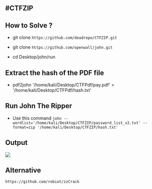 #CTFZIP
-------------------

How to Solve ?
-------------------

- git clone `https://github.com/deadrepo/CTFZIP.git`

- git clone  `https://github.com/openwall/john.git`
- cd Desktop/john/run

Extract the hash of the PDF file 
-------------------
- pdf2john '/home/kali/Desktop/CTFPdf/pay.pdf' > '/home/kali/Desktop/CTFPdf/hash.txt' 

Run John The Ripper 
-------------------
- Use this command `john --wordlist='/home/kali/Desktop/CTFZIP/password_list_v2.txt' --format=zip '/home/kali/Desktop/CTFZIP/hash.txt'`

Output
-------------------
![](john.png)

Alternative
-------------------
`https://github.com/robiot/zzCrack`
